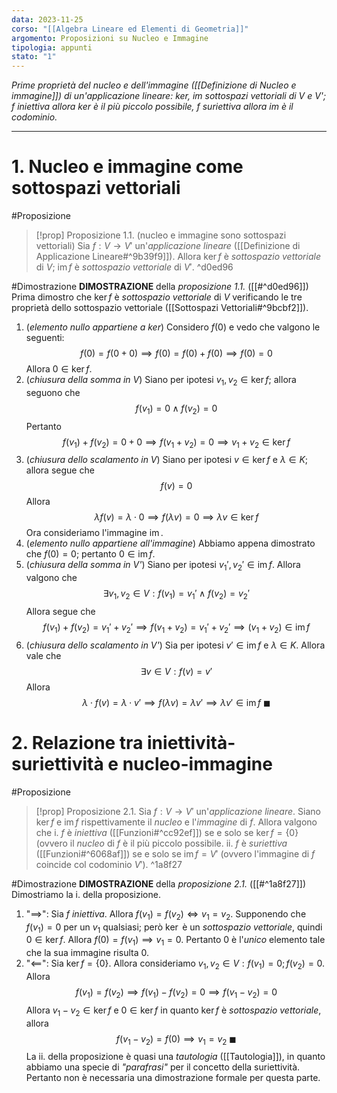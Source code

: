 ```yaml
---
data: 2023-11-25
corso: "[[Algebra Lineare ed Elementi di Geometria]]"
argomento: Proposizioni su Nucleo e Immagine
tipologia: appunti
stato: "1"
---
```

*Prime proprietà del nucleo e dell'immagine ([[Definizione di Nucleo e immagine]]) di un'applicazione lineare: ker, im sottospazi vettoriali di V e V'; f iniettiva allora ker è il più piccolo possibile, f suriettiva allora im è il codominio.*
- - -
# 1. Nucleo e immagine come sottospazi vettoriali
#Proposizione 
> [!prop] Proposizione 1.1. (nucleo e immagine sono sottospazi vettoriali)
> Sia $f: V \longrightarrow V'$ un'*applicazione lineare* ([[Definizione di Applicazione Lineare#^9b39f9]]).
> Allora $\ker f$ è *sottospazio vettoriale* di $V$; $\operatorname{im}f$ è *sottospazio vettoriale* di $V'$.
^d0ed96

#Dimostrazione 
**DIMOSTRAZIONE** della *proposizione 1.1.* ([[#^d0ed96]])
Prima dimostro che $\ker f$ è *sottospazio vettoriale* di $V$ verificando le tre proprietà dello sottospazio vettoriale ([[Sottospazi Vettoriali#^9bcbf2]]).
1. (*elemento nullo appartiene a ker*) Considero $f(0)$ e vedo che valgono le seguenti:
   $$f(0) = f(0+0) \implies f(0)=f(0)+f(0) \implies f(0)=0  $$
   Allora $0 \in \ker f$.
2. (*chiusura della somma in V*) Siano per ipotesi $v_1, v_2 \in \ker f$; allora seguono che
   $$f(v_1) = 0 \land f(v_2) = 0 $$
   Pertanto
   $$f(v_1)+f(v_2) = 0+0 \implies f(v_1+v_2) = 0 \implies v_1+v_2 \in \ker f $$
3. (*chiusura dello scalamento in V*) Siano per ipotesi $v \in \ker f$ e $\lambda \in K$; allora segue che
   $$f(v) = 0 $$
   Allora
   $$\lambda f(v) = \lambda \cdot 0 \implies f(\lambda v) = 0 \implies \lambda v \in \ker f $$
Ora consideriamo l'immagine $\operatorname{im}$.
1. (*elemento nullo appartiene all'immagine*) Abbiamo appena dimostrato che
   $f(0)= 0$; pertanto $0 \in \operatorname{im} f$.
2. (*chiusura della somma in V'*) Siano per ipotesi $v_1', v_2' \in \operatorname{im} f$. Allora valgono che
   $$\exists v_1, v_2 \in V: f(v_1)=v_1'  \land f(v_2)=v_2'$$
   Allora segue che
   $$f(v_1)+f(v_2) = v_1' + v_2' \implies f(v_1+v_2) = v_1'+v_2' \implies (v_1+v_2) \in \operatorname{im}f $$
3. (*chiusura dello scalamento in V'*) Sia per ipotesi $v' \in \operatorname{im} f$ e $\lambda \in K$. Allora vale che
   $$\exists v \in V: f(v) = v' $$
   Allora
   $$\lambda \cdot f(v) = \lambda \cdot v' \implies f(\lambda v) = \lambda v' \implies \lambda v' \in \operatorname{im} f \ \blacksquare$$

# 2. Relazione tra iniettività-suriettività e nucleo-immagine
#Proposizione 
> [!prop] Proposizione 2.1.
> Sia $f: V \longrightarrow V'$ un'*applicazione lineare*. Siano $\ker f$ e $\operatorname{im} f$ rispettivamente il *nucleo* e l'*immagine* di $f$.
> Allora valgono che
> i. $f$ è *iniettiva* ([[Funzioni#^cc92ef]]) se e solo se $\ker f = \{0\}$ (ovvero il *nucleo* di $f$ è il più piccolo possibile. 
> ii. $f$ è *suriettiva* ([[Funzioni#^6068af]]) se e solo se $\operatorname{im} f = V'$ (ovvero l'immagine di $f$ coincide col codominio $V'$).
^1a8f27

#Dimostrazione 
**DIMOSTRAZIONE** della *proposizione 2.1.* ([[#^1a8f27]])
Dimostriamo la i. della proposizione. 
1. "$\implies$": Sia $f$ *iniettiva*. Allora $f(v_1) = f(v_2) \iff v_1=v_2$.
   Supponendo che $f(v_1) = 0$ per un $v_1$ qualsiasi; però $\ker$ è un *sottospazio vettoriale*, quindi $0 \in \ker f$. 
   Allora $f(0) = f(v_1) \implies v_1 = 0$. Pertanto $0$ è l'*unico* elemento tale che la sua immagine risulta $0$.
2. "$\impliedby$": Sia $\ker f = \{0\}$. Allora consideriamo $v_1, v_2 \in V: f(v_1) = 0; f(v_2) = 0$.
   Allora
   $$f(v_1) = f(v_2) \implies f(v_1)-f(v_2) = 0 \implies f(v_1-v_2) = 0 $$
   Allora $v_1-v_2 \in \ker f$ e $0 \in \ker f$ in quanto $\ker f$ è *sottospazio vettoriale*, allora
   $$f(v_1-v_2)=f(0) \implies v_1=v_2 \ \blacksquare $$
La ii. della proposizione è quasi una *tautologia* ([[Tautologia]]), in quanto abbiamo una specie di *"parafrasi"* per il concetto della suriettività. Pertanto non è necessaria una dimostrazione formale per questa parte.
